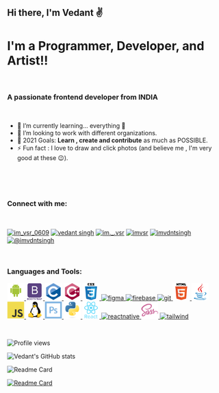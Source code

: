 <h2> Hi there, I'm Vedant ✌️</h2>

 <h1> I'm a Programmer, Developer, and Artist!!</h1>
 <br>
 <h3>A passionate frontend developer from <b>INDIA</b></h3>
<br>

- 🌱 I’m currently learning... everything 🤣
- 👯 I’m looking to work with different organizations.
- 🥅 2021 Goals: <b>Learn , create and contribute</b> as much as POSSIBLE.
- ⚡ Fun fact : I love to draw and click photos (and believe me , I'm very good at these 😉).
<br>
<br>
<br>
<h3 align="left">Connect with me:</h3>
<br>
<p align="left">
<a href="https://twitter.com/im_vsr_0609" target="blank"><img align="center" src="https://cdn.jsdelivr.net/npm/simple-icons@3.0.1/icons/twitter.svg" alt="im_vsr_0609" height="30" width="40" /></a>
<a href="https://linkedin.com/in/vedant-singh-62650b18b" target="blank"><img align="center" src="https://cdn.jsdelivr.net/npm/simple-icons@3.0.1/icons/linkedin.svg" alt="vedant singh" height="30" width="40" /></a>
<a href="https://instagram.com/im._.vsr" target="blank"><img align="center" src="https://cdn.jsdelivr.net/npm/simple-icons@3.0.1/icons/instagram.svg" alt="im._.vsr" height="30" width="40" /></a>
<a href="https://www.codechef.com/users/imvsr" target="blank"><img align="center" src="https://cdn.jsdelivr.net/npm/simple-icons@3.1.0/icons/codechef.svg" alt="imvsr" height="30" width="40" /></a>
<a href="https://www.hackerrank.com/codeVed" target="blank"><img align="center" src="https://cdn.jsdelivr.net/npm/simple-icons@3.0.1/icons/hackerrank.svg" alt="imvdntsingh" height="30" width="40" /></a>
<a href="https://www.hackerearth.com/@imvdntsingh" target="blank"><img align="center" src="https://cdn.jsdelivr.net/npm/simple-icons@3.0.1/icons/hackerearth.svg" alt="@imvdntsingh" height="30" width="40" /></a>
</p>
<br>
<h3 align="left">Languages and Tools:</h3>
<p align="left"> <a href="https://developer.android.com" target="_blank"> <img src="https://raw.githubusercontent.com/devicons/devicon/master/icons/android/android-original-wordmark.svg" alt="android" width="40" height="40"/> </a> <a href="https://getbootstrap.com" target="_blank"> <img src="https://raw.githubusercontent.com/devicons/devicon/master/icons/bootstrap/bootstrap-plain-wordmark.svg" alt="bootstrap" width="40" height="40"/> </a> <a href="https://www.cprogramming.com/" target="_blank"> <img src="https://raw.githubusercontent.com/devicons/devicon/master/icons/c/c-original.svg" alt="c" width="40" height="40"/> </a> <a href="https://www.w3schools.com/cpp/" target="_blank"> <img src="https://raw.githubusercontent.com/devicons/devicon/master/icons/cplusplus/cplusplus-original.svg" alt="cplusplus" width="40" height="40"/> </a> <a href="https://www.w3schools.com/css/" target="_blank"> <img src="https://raw.githubusercontent.com/devicons/devicon/master/icons/css3/css3-original-wordmark.svg" alt="css3" width="40" height="40"/> </a> <a href="https://www.figma.com/" target="_blank"> <img src="https://www.vectorlogo.zone/logos/figma/figma-icon.svg" alt="figma" width="40" height="40"/> </a> <a href="https://firebase.google.com/" target="_blank"> <img src="https://www.vectorlogo.zone/logos/firebase/firebase-icon.svg" alt="firebase" width="40" height="40"/> </a> <a href="https://git-scm.com/" target="_blank"> <img src="https://www.vectorlogo.zone/logos/git-scm/git-scm-icon.svg" alt="git" width="40" height="40"/> </a> <a href="https://www.w3.org/html/" target="_blank"> <img src="https://raw.githubusercontent.com/devicons/devicon/master/icons/html5/html5-original-wordmark.svg" alt="html5" width="40" height="40"/> </a> <a href="https://www.java.com" target="_blank"> <img src="https://raw.githubusercontent.com/devicons/devicon/master/icons/java/java-original.svg" alt="java" width="40" height="40"/> </a> <a href="https://developer.mozilla.org/en-US/docs/Web/JavaScript" target="_blank"> <img src="https://raw.githubusercontent.com/devicons/devicon/master/icons/javascript/javascript-original.svg" alt="javascript" width="40" height="40"/> </a> <a href="https://www.linux.org/" target="_blank"> <img src="https://raw.githubusercontent.com/devicons/devicon/master/icons/linux/linux-original.svg" alt="linux" width="40" height="40"/> </a> <a href="https://www.photoshop.com/en" target="_blank"> <img src="https://raw.githubusercontent.com/devicons/devicon/master/icons/photoshop/photoshop-line.svg" alt="photoshop" width="40" height="40"/> </a> <a href="https://www.python.org" target="_blank"> <img src="https://raw.githubusercontent.com/devicons/devicon/master/icons/python/python-original.svg" alt="python" width="40" height="40"/> </a> <a href="https://reactjs.org/" target="_blank"> <img src="https://raw.githubusercontent.com/devicons/devicon/master/icons/react/react-original-wordmark.svg" alt="react" width="40" height="40"/> </a> <a href="https://reactnative.dev/" target="_blank"> <img src="https://reactnative.dev/img/header_logo.svg" alt="reactnative" width="40" height="40"/> </a> <a href="https://sass-lang.com" target="_blank"> <img src="https://raw.githubusercontent.com/devicons/devicon/master/icons/sass/sass-original.svg" alt="sass" width="40" height="40"/> </a> <a href="https://tailwindcss.com/" target="_blank"> <img src="https://www.vectorlogo.zone/logos/tailwindcss/tailwindcss-icon.svg" alt="tailwind" width="40" height="40"/> </a> </p>
<br>

![Profile views](https://gpvc.arturio.dev/imvsr-0609)

![Vedant's GitHub stats](https://github-readme-stats.vercel.app/api?username=imvsr-0609&show_icons=true&theme=algolia)

![Readme Card](https://github-readme-stats.vercel.app/api/pin/?username=imvsr-0606&repo=github-readme-stats)

[![Readme Card](https://github-readme-stats.vercel.app/api/pin/?username=imvsr-0609&repo=github-readme-stats)](https://github.com/anuraghazra/github-readme-stats)


